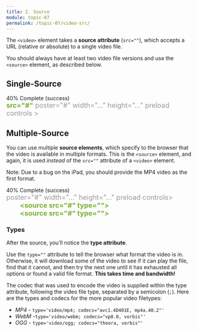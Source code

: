 ```yaml
---
title: 2. Source
module: topic-07
permalink: /topic-07/video-src/
---
```


<div class="divider-heading"></div>

The `<video>` element takes a **source attribute** (`src=""`), which accepts a URL (relative or absolute) to a single video file.

You should always have at least two video file versions and use the `<source>` element, as described below.


## Single-Source

<div class="panel panel-success">
  <div class="progress" style="margin-bottom: 0; border-bottom-left-radius: 0; border-bottom-right-radius: 0;">
    <div class="progress-bar progress-bar-success progress-bar-striped" role="progressbar" aria-valuenow="40" aria-valuemin="0" aria-valuemax="100" style="width: 40%">
      <span class="sr-only">40% Complete (success)</span>
    </div>
  </div>
  <div class="panel-body">
    <p style="font-size: large; margin: 0;"><span style="color: #999"><video</span> <span style="color: #79AF33; font-weight: bold;">src="#"</span> <span style="color: #999">poster="#" width="..." height="..." preload controls ></video></span></p>
  </div>
</div>


<div class="divider-pg"></div>


## Multiple-Source
You can use multiple **source elements**, which specify to the browser that the video is available in multiple formats. This is the `<source>` element, and again, it is used _instead_ of the `src=""` attribute of a `<video>` element.

<span class="label label-info">Note:</span> Due to a bug on the iPad, you should provide the MP4 video as the first format.

<div class="panel panel-success">
  <div class="progress" style="margin-bottom: 0; border-bottom-left-radius: 0; border-bottom-right-radius: 0;">
    <div class="progress-bar progress-bar-success progress-bar-striped" role="progressbar" aria-valuenow="40" aria-valuemin="0" aria-valuemax="100" style="width: 40%">
      <span class="sr-only">40% Complete (success)</span>
    </div>
  </div>
  <div class="panel-body">
    <p style="font-size: large; margin: 0;"><span style="color: #999"><video</span> <span style="color: #999"> poster="#" width="..." height="..." preload controls></span>
        <br>
        <span style="color: #79AF33; font-weight: bold; margin-left: 2em;">&lt;source src="#" type=""&gt;</span>
        <br>
        <span style="color: #79AF33; font-weight: bold; margin-left: 2em;">&lt;source src="#" type=""&gt;</span>
        <br>
    <span style="color: #999;"></video></span></p>
  </div>
</div>

### Types
After the source, you'll notice the **type attribute**.

Use the `type=""` attribute to tell the browser what format the video is in. Otherwise, it will download some of the video to see if it can play the file, find that it cannot, and then try the next one until it has exhausted all options or found a valid file format. **This takes time and bandwidth!**

The codec that was used to encode the video is supplied within the type attribute, following the video file type, separated by a semicolon (`;`). Here are the types and codecs for the more popular video filetypes:
- _MP4_ - `type='video/mp4; codecs="avc1.4D401E, mp4a.40.2"'`
- _WebM_ -`type='video/webm; codecs="vp8.0, vorbis"'`
- _OGG_ - `type='video/ogg; codecs="theora, vorbis"'`
